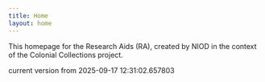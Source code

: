 ```yaml
---
title: Home
layout: home
---
```


This homepage for the Research Aids (RA), created by NIOD in the context of the Colonial Collections project. 


current version from 2025-09-17 12:31:02.657803